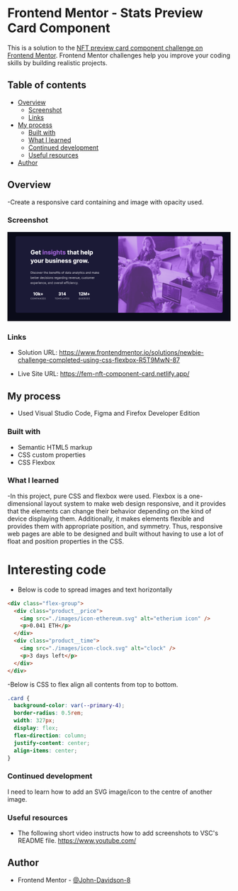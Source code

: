 # Frontend Mentor - Stats Preview Card Component

This is a solution to the [NFT preview card component challenge on Frontend Mentor](https://www.frontendmentor.io/challenges/stats-preview-card-component-8JqbgoU62). Frontend Mentor challenges help you improve your coding skills by building realistic projects.

## Table of contents

- [Overview](#overview)
  - [Screenshot](#screenshot)
  - [Links](#links)
- [My process](#my-process)
  - [Built with](#built-with)
  - [What I learned](#what-i-learned)
  - [Continued development](#continued-development)
  - [Useful resources](#useful-resources)
- [Author](#author)

## Overview

-Create a responsive card containing and image with opacity used.

### Screenshot

![image of stats preview card](./images/screenshot%20-stats-preview-card.png)

### Links

- Solution URL: https://www.frontendmentor.io/solutions/newbie-challenge-completed-using-css-flexbox-R5T9MwN-87

- Live Site URL: https://fem-nft-component-card.netlify.app/

## My process

- Used Visual Studio Code, Figma and Firefox Developer Edition

### Built with

- Semantic HTML5 markup
- CSS custom properties
- CSS Flexbox

### What I learned

-In this project, pure CSS and flexbox were used. Flexbox is a one-dimensional layout system to make web design responsive, and it provides that the elements can change their behavior depending on the kind of device displaying them. Additionally, it makes elements flexible and provides them with appropriate position, and symmetry. Thus, responsive web pages are able to be designed and built without having to use a lot of float and position properties in the CSS.

# Interesting code

- Below is code to spread images and text horizontally

```html
<div class="flex-group">
  <div class="product__price">
    <img src="./images/icon-ethereum.svg" alt="etherium icon" />
    <p>0.041 ETH</p>
  </div>
  <div class="product__time">
    <img src="./images/icon-clock.svg" alt="clock" />
    <p>3 days left</p>
  </div>
</div>
```

-Below is CSS to flex align all contents from top to bottom.

```css
.card {
  background-color: var(--primary-4);
  border-radius: 0.5rem;
  width: 327px;
  display: flex;
  flex-direction: column;
  justify-content: center;
  align-items: center;
}
```

### Continued development

I need to learn how to add an SVG image/icon to the centre of another image.

### Useful resources

- The following short video instructs how to add screenshots to VSC's README file. https://www.youtube.com/

## Author

- Frontend Mentor - [@John-Davidson-8](https://www.frontendmentor.io/profile/John-Davidson-8)
